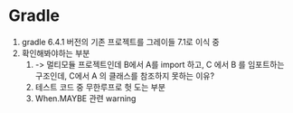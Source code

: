 # Gradle

1. gradle 6.4.1 버전의 기존 프로젝트를 그레이들 7.1로 이식 중
2. 확인해봐야하는 부분 
   1. -> 멀티모듈 프로젝트인데 B에서 A를 import 하고, C 에서 B 를 임포트하는 구조인데, C에서 A 의 클래스를 참조하지 못하는 이유?
   2. 테스트 코드 중 무한루프로 헛 도는 부분
   3. When.MAYBE 관련 warning